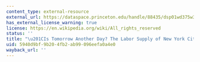 ```yaml
---
content_type: external-resource
external_url: https://dataspace.princeton.edu/handle/88435/dsp01wd375w30d
has_external_license_warning: true
license: https://en.wikipedia.org/wiki/All_rights_reserved
status: ''
title: "\u201CIs Tomorrow Another Day? The Labor Supply of New York City Cab Drivers.\u201D"
uid: 5940d9bf-9b20-4fb2-ab99-096eefa0a4e0
wayback_url: ''
---
```

